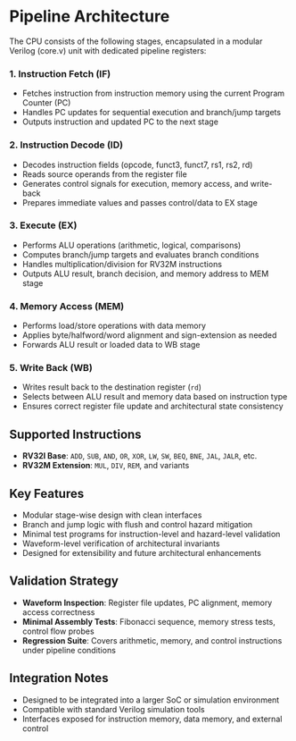 # Pipeline Architecture

The CPU consists of the following stages, encapsulated in a modular Verilog (core.v) unit with dedicated pipeline registers:

### 1. Instruction Fetch (IF)
- Fetches instruction from instruction memory using the current Program Counter (PC)
- Handles PC updates for sequential execution and branch/jump targets
- Outputs instruction and updated PC to the next stage

### 2. Instruction Decode (ID)
- Decodes instruction fields (opcode, funct3, funct7, rs1, rs2, rd)
- Reads source operands from the register file
- Generates control signals for execution, memory access, and write-back
- Prepares immediate values and passes control/data to EX stage

### 3. Execute (EX)
- Performs ALU operations (arithmetic, logical, comparisons)
- Computes branch/jump targets and evaluates branch conditions
- Handles multiplication/division for RV32M instructions
- Outputs ALU result, branch decision, and memory address to MEM stage

### 4. Memory Access (MEM)
- Performs load/store operations with data memory
- Applies byte/halfword/word alignment and sign-extension as needed
- Forwards ALU result or loaded data to WB stage

### 5. Write Back (WB)
- Writes result back to the destination register (`rd`)
- Selects between ALU result and memory data based on instruction type
- Ensures correct register file update and architectural state consistency

## Supported Instructions

- **RV32I Base**: `ADD`, `SUB`, `AND`, `OR`, `XOR`, `LW`, `SW`, `BEQ`, `BNE`, `JAL`, `JALR`, etc.
- **RV32M Extension**: `MUL`, `DIV`, `REM`, and variants

## Key Features

- Modular stage-wise design with clean interfaces
- Branch and jump logic with flush and control hazard mitigation
- Minimal test programs for instruction-level and hazard-level validation
- Waveform-level verification of architectural invariants
- Designed for extensibility and future architectural enhancements

## Validation Strategy

- **Waveform Inspection**: Register file updates, PC alignment, memory access correctness
- **Minimal Assembly Tests**: Fibonacci sequence, memory stress tests, control flow probes
- **Regression Suite**: Covers arithmetic, memory, and control instructions under pipeline conditions

## Integration Notes

- Designed to be integrated into a larger SoC or simulation environment
- Compatible with standard Verilog simulation tools
- Interfaces exposed for instruction memory, data memory, and external control
